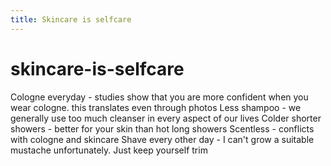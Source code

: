 ```yaml
---
title: Skincare is selfcare
---
```

# skincare-is-selfcare

Cologne everyday - studies show that you are more confident when you wear cologne. this translates even through photos
Less shampoo - we generally use too much cleanser in every aspect of our lives
Colder shorter showers - better for your skin than hot long showers
Scentless - conflicts with cologne and skincare
Shave every other day - I can't grow a suitable mustache unfortunately. Just keep yourself trim